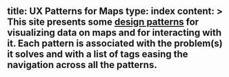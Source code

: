 title: UX Patterns for Maps
type: index
content: >
    This site presents some [design patterns](http://en.wikipedia.org/wiki/Design_pattern) for visualizing data on maps and for interacting with it. Each pattern is associated with the problem(s) it solves and with a list of tags easing the navigation across all the patterns.
---